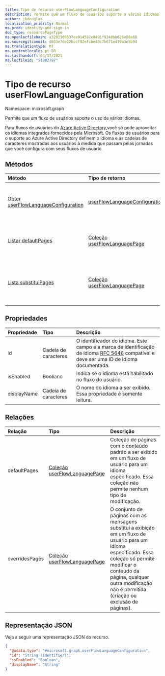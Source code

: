 ```yaml
---
title: Tipo de recurso userFlowLanguageConfiguration
description: Permite que um fluxo de usuários suporte a vários idiomas.
author: jkdouglas
localization_priority: Normal
ms.prod: identity-and-sign-in
doc_type: resourcePageType
ms.openlocfilehash: a3291309537ea914587e0491f9340bb626e88a68
ms.sourcegitcommit: d033e7de12bccf92efcbe40c7b671e419a3e5b94
ms.translationtype: MT
ms.contentlocale: pt-BR
ms.lasthandoff: 04/17/2021
ms.locfileid: "51882797"
---
```

# <a name="userflowlanguageconfiguration-resource-type"></a>Tipo de recurso userFlowLanguageConfiguration

Namespace: microsoft.graph

Permite que um fluxo de usuários suporte o uso de vários idiomas.

Para fluxos de usuários do [Azure Active Directory,](https://docs.microsoft.com/azure/active-directory/external-identities/user-flow-customize-language)você só pode aproveitar os idiomas integrados fornecidos pela Microsoft. Os fluxos de usuários para o suporte ao Azure Active Directory definem o idioma e as cadeias de caracteres mostradas aos usuários à medida que passam pelas jornadas que você configura com seus fluxos de usuário.

## <a name="methods"></a>Métodos

|Método|Tipo de retorno|Descrição|
|:---|:---|:---|
|[Obter userFlowLanguageConfiguration](../api/userflowlanguageconfiguration-get.md)|[userFlowLanguageConfiguration](../resources/userflowlanguageconfiguration.md)|Leia as propriedades e as relações de um [objeto userFlowLanguageConfiguration.](../resources/userflowlanguageconfiguration.md) Esses objetos representam um idioma disponível em um fluxo de usuários.|
|[Listar defaultPages](../api/userflowlanguageconfiguration-list-defaultpages.md)|[Coleção userFlowLanguagePage](../resources/userflowlanguagepage.md)|Obter os recursos userFlowLanguagePage da propriedade de navegação defaultPages. Representa a jornada padrão do usuário em um fluxo de usuários.|
|[Lista substituiPages](../api/userflowlanguageconfiguration-list-overridespages.md)|[Coleção userFlowLanguagePage](../resources/userflowlanguagepage.md)|Obter os recursos userFlowLanguagePage da propriedade de navegação overridesPages. Representa uma experiência personalizada para uma jornada do usuário em um fluxo de usuários.|

## <a name="properties"></a>Propriedades

|Propriedade|Tipo|Descrição|
|:---|:---|:---|
|id|Cadeia de caracteres|O identificador do idioma. Este campo é a marca de identificação de idioma [RFC 5646](https://tools.ietf.org/html/rfc5646) compatível e deve ser uma ID de idioma documentada.|
|isEnabled|Booliano|Indica se o idioma está habilitado no fluxo do usuário.|
|displayName|Cadeia de caracteres|O nome do idioma a ser exibido. Essa propriedade é somente leitura.|

## <a name="relationships"></a>Relações

|Relação|Tipo|Descrição|
|:---|:---|:---|
|defaultPages|[Coleção userFlowLanguagePage](../resources/userflowlanguagepage.md)|Coleção de páginas com o conteúdo padrão a ser exibido em um fluxo de usuário para um idioma especificado. Essa coleção não permite nenhum tipo de modificação.|
|overridesPages|[Coleção userFlowLanguagePage](../resources/userflowlanguagepage.md)|O conjunto de páginas com as mensagens substitui a exibição em um fluxo de usuário para um idioma especificado. Essa coleção só permite modificar o conteúdo da página, qualquer outra modificação não é permitida (criação ou exclusão de páginas).|

## <a name="json-representation"></a>Representação JSON

Veja a seguir uma representação JSON do recurso.
<!-- {
  "blockType": "resource",
  "keyProperty": "id",
  "@odata.type": "microsoft.graph.userFlowLanguageConfiguration",
  "openType": false
}
-->

``` json
{
  "@odata.type": "#microsoft.graph.userFlowLanguageConfiguration",
  "id": "String (identifier)",
  "isEnabled": "Boolean",
  "displayName": "String"
}
```
